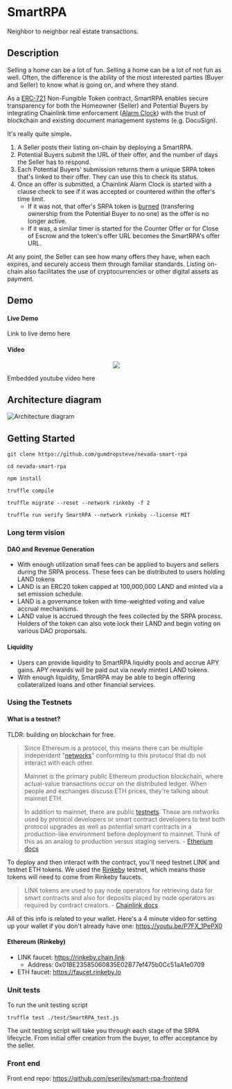 # SmartRPA
Neighbor to neighbor real estate transactions.

## Description
Selling a home can be a lot of fun. Selling a home can be a lot of not fun as well. Often, the difference is the ability of the most interested parties (Buyer and Seller) to know what is going on, and where they stand.

As a [ERC-721](https://docs.openzeppelin.com/contracts/2.x/api/token/erc721) Non-Fungible Token contract, SmartRPA enables secure transparency for both the Homeowner (Seller) and Potential Buyers by integrating Chainlink time enforcement ([Alarm Clock](https://docs.chain.link/docs/chainlink-alarm-clock)) with the trust of blockchain and existing document management systems (e.g. DocuSign).

It's really quite simple.
1. A Seller posts their listing on-chain by deploying a SmartRPA.
2. Potential Buyers submit the URL of their offer, and the number of days the Seller has to respond.
3. Each Potential Buyers' submission returns them a unique SRPA token that's linked to their offer. They can use this to check its status.
4. Once an offer is submitted, a Chainlink Alarm Clock is started with a clause check to see if it was accepted or countered within the offer's time limit.
   - If it was not, that offer's SRPA token is [burned](https://docs.openzeppelin.com/contracts/2.x/api/token/erc721#ERC721-_burn-uint256-) (transfering ownership from the Potential Buyer to no one) as the offer is no longer active. 
   - If it was, a similar timer is started for the Counter Offer or for Close of Escrow and the token's offer URL becomes the SmartRPA's offer URL.

At any point, the Seller can see how many offers they have, when each expires, and securely access them through familiar standards. Listing on-chain also facilitates the use of cryptocurrencies or other digital assets as payment.


## Demo
#### Live Demo
Link to live demo here
#### Video
<p align="center">
   <a target="_blank" href="https://youtu.be/yFnXwSGstus">
    <img src="https://www.brandinginasia.com/wp-content/uploads/2017/05/YouTube-Play-Button-Before-and-After-Branding-in-Asia.png"/>
   </a>
</p>
Embedded youtube video here

## Architecture diagram
![Architecture diagram](https://lh4.googleusercontent.com/rmxWmaNei35p6Hm1zL5coNXkAVqQ3wVcd_7v4QpDv64G9YqRNo7x_RFmfDC6ilDalXj3KTjHq-kx73jynGYcY66WBo5VWmETTipeaLQnICCwqgc3DnIzbwQrDDSt6dd3-EeSkiMz)

## Getting Started
```
git clone https://github.com/gumdropsteve/nevada-smart-rpa

cd nevada-smart-rpa

npm install

truffle compile

truffle migrate --reset --network rinkeby -f 2

truffle run verify SmartRPA --network rinkeby --license MIT
```

### Long term vision
#### DAO and Revenue Generation
   - With enough utilization small fees can be applied to buyers and sellers during the SRPA process. These fees can be distributed to users holding LAND tokens
   - LAND is an ERC20 token capped at 100,000,000 LAND and minted via a set emission schedule.
   - LAND is a governance token with time-weighted voting and value accrual mechanisms.
   - LAND value is accrued through the fees collected by the SRPA process. Holders of the token can also vote lock their LAND and begin voting on various DAO proporsals.
#### Liquidity 
   - Users can provide liquidity to SmartRPA liquidty pools and accrue APY gains. APY rewards will be paid out via newly minted LAND tokens. 
   - With enough liquidity, SmartRPA may be able to begin offering collateralized loans and other financial services.

### Using the Testnets
#### What is a testnet?
TLDR: building on blockchain for free.
> Since Ethereum is a protocol, this means there can be multiple independent "[networks](https://ethereum.org/en/developers/docs/networks)" conforming to this protocol that do not interact with each other.
> 
> Mainnet is the primary public Ethereum production blockchain, where actual-value transactions occur on the distributed ledger.
> When people and exchanges discuss ETH prices, they're talking about mainnet ETH.
> 
>  In addition to mainnet, there are public [testnets](https://ethereum.org/en/developers/docs/networks/#testnets). These are networks used by protocol developers or smart contract developers to test both protocol upgrades as well as potential smart contracts in a production-like environment before deployment to mainnet. Think of this as an analog to production versus staging servers. - [Etherium docs](https://ethereum.org/en/developers/docs/networks/)

To deploy and then interact with the contract, you'll need testnet LINK and testnet ETH tokens. We used the [Rinkeby](https://www.rinkeby.io/) testnet, which means those tokens will need to come from Rinkeby faucets.

> LINK tokens are used to pay node operators for retrieving data for smart contracts and also for deposits placed by node operators as required by contract creators. - [Chainlink docs](https://docs.chain.link/docs/link-token-contracts)

All of this info is related to your wallet. Here's a 4 minute video for setting up your wallet if you don't already have one: https://youtu.be/P7FX_1PePX0

#### Ethereum (Rinkeby)
- LINK faucet: https://rinkeby.chain.link
   - Address: 0x01BE23585060835E02B77ef475b0Cc51aA1e0709
- ETH faucet: https://faucet.rinkeby.io

### Unit tests
To run the unit testing script

```
truffle test ./test/SmartRPA_test.js
```

The unit testing script will take you through each stage of the SRPA lifecycle. From initial offer creation from the buyer, to offer acceptance by the seller.

### Front end
Front end repo: https://github.com/eserilev/smart-rpa-frontend
